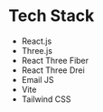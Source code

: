 # Tech Stack

* React.js
* Three.js
* React Three Fiber
* React Three Drei
* Email JS
* Vite
* Tailwind CSS
